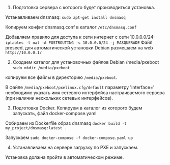 1. Подготовка сервера с которого будет производиться установка.

Устанавливаем dnsmasq: `sudo apt-get install dnsmasq`

Копируем конфиг dnsmasq.conf в каталог `/etc/dnsmasq.conf`

Добавляем правило для доступа к сети интернет с сети 10.0.0.0/24:
`iptables -t nat -A POSTROUTING -s 10.0.0.0/24 -j MASQUERADE`
Файл preseed, для автоматической установки Debian размешаем на web `http://10.0.0.1/`

2. Создаем каталог для установочных файлов Debian /media/pxeboot
`sudo mkdir /media/pxeboot`

копируем все файлы в директорию `/media/pxeboot`.

В файле `/media/pxeboot/pxelinux.cfg/default` параметру 'interface=' необходимо указать имя сетевого интерфейса настраиваемого сервера (при наличии нескольких сетевых интерфейсов).

3. Подготовка Docker.
Копируем в каталог из которого будем запускать, файл docker-compose.yaml

Собираем из Dockerfile образ dnsmasq
`docker build -t my_project/dnsmasq:latest .`

Запускаем `sudo docker-compose -f docker-compose.yaml up`

4. Устанавливаем на сервере загрузку по PXE и запускаем.

Установка должна пройти в автоматическом режиме.
